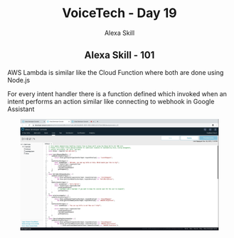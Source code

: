 <div align="center">
  <h1>VoiceTech - Day 19</h1>
  <p>Alexa Skill</p>
</div>

<h2 align="center">Alexa Skill - 101</h2>

AWS Lambda is similar like the Cloud Function where both are done using Node.js

For every intent handler there is a function defined which invoked when an intent performs an action similar like connecting to webhook in Google Assistant

<div align="center">
  <img src="../../assets/day19/aws-lambda-intenthandler.png" alt="voicetech" height="250">
</div>